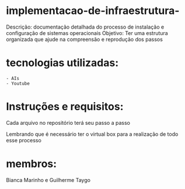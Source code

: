 # implementacao-de-infraestrutura-
 Descrição: documentação detalhada do processo de instalação e configuração de sistemas operacionais
 Objetivo: Ter uma estrutura organizada que ajude na compreensão e reprodução dos passos
 # tecnologias utilizadas:
    - AIs
    - Youtube
 
  # Instruções e requisitos:
  
   Cada arquivo no repositório terá seu passo a passo
   
   Lembrando que é necessário ter o virtual box para a realização de todo esse processo
   # membros:
   Bianca Marinho e Guilherme Taygo
